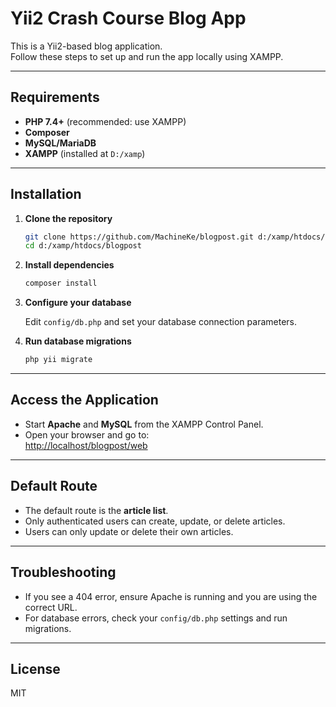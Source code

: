 # Yii2 Crash Course Blog App

This is a Yii2-based blog application.  
Follow these steps to set up and run the app locally using XAMPP.

---

## Requirements

- **PHP 7.4+** (recommended: use XAMPP)
- **Composer**
- **MySQL/MariaDB**
- **XAMPP** (installed at `D:/xamp`)

---

## Installation

1. **Clone the repository**

   ```bash
   git clone https://github.com/MachineKe/blogpost.git d:/xamp/htdocs/blogpost
   cd d:/xamp/htdocs/blogpost
   ```

2. **Install dependencies**

   ```bash
   composer install
   ```

3. **Configure your database**

   Edit `config/db.php` and set your database connection parameters.

4. **Run database migrations**

   ```bash
   php yii migrate
   ```

---

## Access the Application

- Start **Apache** and **MySQL** from the XAMPP Control Panel.
- Open your browser and go to:  
  [http://localhost/blogpost/web](http://localhost/blogpost/web)

---

## Default Route

- The default route is the **article list**.
- Only authenticated users can create, update, or delete articles.
- Users can only update or delete their own articles.

---

## Troubleshooting

- If you see a 404 error, ensure Apache is running and you are using the correct URL.
- For database errors, check your `config/db.php` settings and run migrations.

---

## License

MIT
